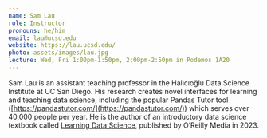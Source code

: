 ```yaml
---
name: Sam Lau
role: Instructor
pronouns: he/him
email: lau@ucsd.edu
website: https://lau.ucsd.edu/
photo: assets/images/lau.jpg
lecture: Wed, Fri 1:00pm-1:50pm, 2:00pm-2:50pm in Podemos 1A20
---
```


Sam Lau is an assistant teaching professor in the Halıcıoğlu Data Science
Institute at UC San Diego. His research creates novel interfaces for learning
and teaching data science, including the popular Pandas Tutor tool
([https://pandastutor.com/](https://pandastutor.com/)) which serves over 40,000 people per year. He is
the author of an introductory data science textbook called [Learning Data
Science](https://www.oreilly.com/library/view/learning-data-science/9781098112998/),
published by O’Reilly Media in 2023.
